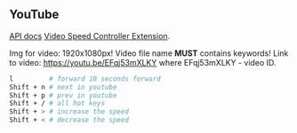 YouTube
-

[API docs](https://developers.google.com/youtube/v3/docs/videos/insert)
[Video Speed Controller Extension](https://chrome.google.com/webstore/detail/video-speed-controller/nffaoalbilbmmfgbnbgppjihopabppdk/RK%3D2/RS%3DsdeaBShiWo3AFJdky6bPF3xKL6Y-).

Img for video: 1920x1080px!
Video file name **MUST** contains keywords!
Link to video: https://youtu.be/EFqj53mXLKY where EFqj53mXLKY - video ID.

````sh
l         # forward 10 seconds forward
Shift + n # next in youtube
Shift + p # prev in youtube
Shift + / # all hot keys
Shift + > # increase the speed
Shift + < # decrease the speed
````
